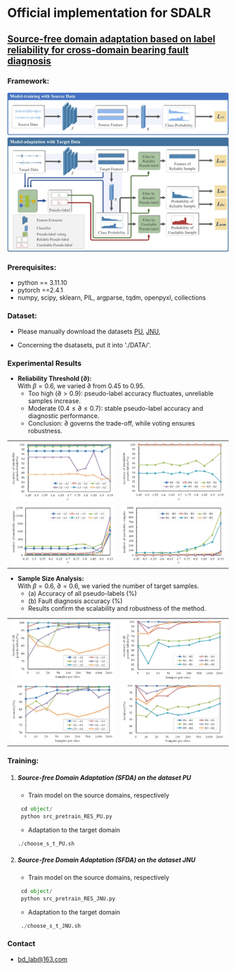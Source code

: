 # Official implementation for **SDALR**

## [**Source-free domain adaptation based on label reliability for cross-domain bearing fault diagnosis**](http://www.baidu.com)



### Framework:  

<img src="/fig/SDALR.jpg" width="800"/>

### Prerequisites:
- python == 3.11.10
- pytorch ==2.4.1
- numpy, scipy, sklearn, PIL, argparse, tqdm, openpyxl, collections

### Dataset:

-  Please manually download the datasets [PU](https://pan.baidu.com/s/1d505GjqsmHWlwFG5hb5c3Q?pwd=5m1l), [JNU](https://pan.baidu.com/s/1d505GjqsmHWlwFG5hb5c3Q?pwd=5m1l),
  
-  Concerning the dsatasets, put it into './DATA/'.


### Experimental Results
- **Reliability Threshold ($\partial$):**  
  With $\beta=0.6$, we varied $\partial$ from 0.45 to 0.95.  
  - Too high ($\partial > 0.9$): pseudo-label accuracy fluctuates, unreliable samples increase.  
  - Moderate ($0.4 \leq \partial \leq 0.7$): stable pseudo-label accuracy and diagnostic performance.  
  - Conclusion: $\partial$ governs the trade-off, while voting ensures robustness.  

<table>
  <tr>
    <td><img src="/fig/fig1.png" width="300"></td>
    <td><img src="/fig/fig2.png" width="300"></td>
  </tr>
  <tr>
    <td><img src="/fig/fig3.png" width="300"></td>
    <td><img src="/fig/fig4.png" width="300"></td>
  </tr>
</table>

- **Sample Size Analysis:**  
  With $\beta=0.6$, $\partial=0.6$, we varied the number of target samples.  
  - (a) Accuracy of all pseudo-labels (%)  
  - (b) Fault diagnosis accuracy (%)  
  - Results confirm the scalability and robustness of the method.

<table>
  <tr>
    <td><img src="/fig/fig5.png" width="300"></td>
    <td><img src="/fig/fig6.png" width="300"></td>
  </tr>
  <tr>
    <td><img src="/fig/fig7.png" width="300"></td>
    <td><img src="/fig/fig8.png" width="300"></td>
  </tr>
</table>

### Training:
1. ##### Source-free Domain Adaptation (SFDA) on the dataset PU
	- Train model on the source domains, respectively
	```python
	 cd object/
	 python src_pretrain_RES_PU.py
	```
	
	- Adaptation to the target domain
	```python
	./choose_s_t_PU.sh
	```
	
2. ##### Source-free Domain Adaptation (SFDA) on the dataset JNU
	- Train model on the source domains, respectively
	```python
	 cd object/
	 python src_pretrain_RES_JNU.py
	```
	
	- Adaptation to the target domain
	```python
	 ./choose_s_t_JNU.sh
   	 ```

### Contact

- [bd_lab@163.com](mailto:bd_lab@163.com)
